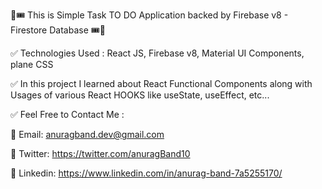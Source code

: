 🎫🎟️ This is Simple Task TO DO Application backed by Firebase v8 - Firestore Database 🎟️🎫

✅ Technologies Used : React JS, Firebase v8, Material UI Components, plane CSS

✅ In this project I learned about React Functional Components along with Usages of various React HOOKS like useState, useEffect, etc...


✅ Feel Free to Contact Me :  

🚩 Email: anuragband.dev@gmail.com

🚩 Twitter: https://twitter.com/anuragBand10

🚩 Linkedin: https://www.linkedin.com/in/anurag-band-7a5255170/
